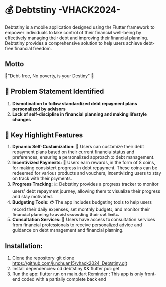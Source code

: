 # 💰 Debtstiny -VHACK2024-

Debtstiny is a mobile application designed using the Flutter framework to empower individuals to take control of their financial well-being by effectively managing their debt and improving their financial planning. Debtstiny provides a comprehensive solution to help users achieve debt-free financial freedom.

## Motto
🌟"Debt-free, No poverty, is your Destiny" 🌟

## 🎯 Problem Statement Identified
1. **Dismotivation to follow standardized debt repayment plans personalized by advisors**
2. **Lack of self-discipline in financial planning and making lifestyle changes**

## 🔑 Key Highlight Features
1. **Dynamic Self-Customization:** 🔄 Users can customize their debt repayment plans based on their current financial status and preferences, ensuring a personalized approach to debt management.
2. **Incentivized Payments:** 🎁 Users earn rewards, in the form of S coins, for making consistent progress in debt repayment. These coins can be redeemed for various products and vouchers, incentivizing users to stay on track with their payments.
3. **Progress Tracking:** 📈 Debtstiny provides a progress tracker to monitor users' debt repayment journey, allowing them to visualize their progress and stay motivated.
4. **Budgeting Tools:** 💳 The app includes budgeting tools to help users record their daily expenses, set monthly budgets, and monitor their financial planning to avoid exceeding their set limits.
5. **Consultation Services:** 💬 Users have access to consultation services from financial professionals to receive personalized advice and guidance on debt management and financial planning.

## Installation:
1. Clone the repository: git clone https://github.com/junchuan15/vhack2024_Debtstiny.git
2. Install dependencies: cd debtstiny && flutter pub get
3. Run the app: flutter run on main.dart
Reminder :  This app is only front-end coded with a partially complete back end

